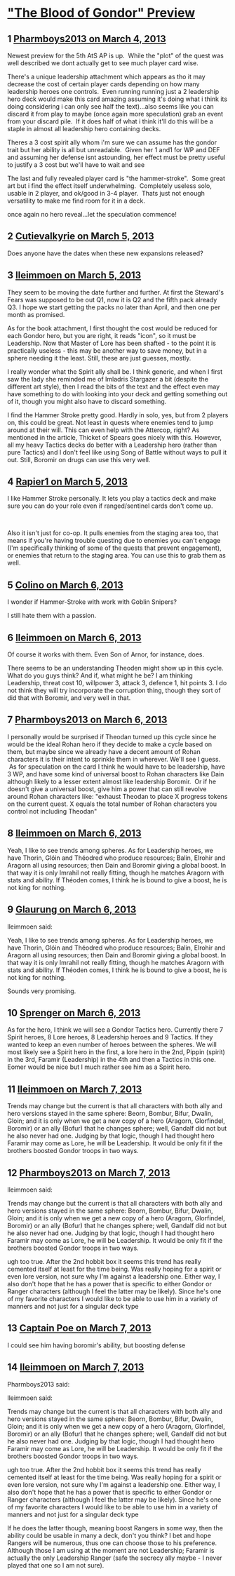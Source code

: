 # [&quot;The Blood of Gondor&quot; Preview](https://community.fantasyflightgames.com/topic/80251-the-blood-of-gondor-preview/)

## 1 [Pharmboys2013 on March 4, 2013](https://community.fantasyflightgames.com/topic/80251-the-blood-of-gondor-preview/?do=findComment&comment=770066)

Newest preview for the 5th AtS AP is up.  While the "plot" of the quest was well described we dont actually get to see much player card wise.  

There's a unique leadership attachment which appears as tho it may decrease the cost of certain player cards depending on how many leadership heroes one controls.  Even running running just a 2 leadership hero deck would make this card amazing assuming it's doing what i think its doing considering i can only see half the text)…also seems like you can discard it from play to maybe (once again more speculation) grab an event from your discard pile.  If it does half of what i think it'll do this will be a staple in almost all leadership hero containing decks.

Theres a 3 cost spirit ally whom i'm sure we can assume has the gondor trait but her ability is all but unreadable.  Given her 1 and1 for WP and DEF and assuming her defense isnt astounding, her effect must be pretty useful to justify a 3 cost but we'll have to wait and see

The last and fully revealed player card is "the hammer-stroke".  Some great art but i find the effect itself underwhelming.  Completely useless solo, usable in 2 player, and ok/good in 3-4 player.  Thats just not enough versatility to make me find room for it in a deck.

once again no hero reveal…let the speculation commence!

## 2 [Cutievalkyrie on March 5, 2013](https://community.fantasyflightgames.com/topic/80251-the-blood-of-gondor-preview/?do=findComment&comment=770126)

Does anyone have the dates when these new expansions released?

## 3 [lleimmoen on March 5, 2013](https://community.fantasyflightgames.com/topic/80251-the-blood-of-gondor-preview/?do=findComment&comment=770133)

They seem to be moving the date further and further. At first the Steward's Fears was supposed to be out Q1, now it is Q2 and the fifth pack already Q3. I hope we start getting the packs no later than April, and then one per month as promised.

As for the book attachment, I first thought the cost would be reduced for each Gondor hero, but you are right, it reads "icon", so it must be Leadership. Now that Master of Lore has been shafted - to the point it is practically useless - this may be another way to save money, but in a sphere needing it the least. Still, these are just guesses, mostly.

I really wonder what the Spirit ally shall be. I think generic, and when I first saw the lady she reminded me of Imladris Stargazer a bit (despite the different art style), then I read the bits of the text and the effect even may have something to do with looking into your deck and getting something out of it, though you might also have to discard something.

I find the Hammer Stroke pretty good. Hardly in solo, yes, but from 2 players on, this could be great. Not least in quests where enemies tend to jump around at their will. This can even help with the Attercop, right? As mentioned in the article, Thicket of Spears goes nicely with this. However, all my heavy Tactics decks do better with a Leadership hero (rather than pure Tactics) and I don't feel like using Song of Battle without ways to pull it out. Still, Boromir on drugs can use this very well.

## 4 [Rapier1 on March 5, 2013](https://community.fantasyflightgames.com/topic/80251-the-blood-of-gondor-preview/?do=findComment&comment=770263)

I like Hammer Stroke personally. It lets you play a tactics deck and make sure you can do your role even if ranged/sentinel cards don't come up.

 

Also it isn't just for co-op. It pulls enemies from the staging area too, that means if you're having trouble questing due to enemies you can't engage (I'm specifically thinking of some of the quests that prevent engagement), or enemies that return to the staging area. You can use this to grab them as well.

## 5 [Colino on March 6, 2013](https://community.fantasyflightgames.com/topic/80251-the-blood-of-gondor-preview/?do=findComment&comment=770572)

I wonder if Hammer-Stroke with work with Goblin Snipers?

I still hate them with a passion.

## 6 [lleimmoen on March 6, 2013](https://community.fantasyflightgames.com/topic/80251-the-blood-of-gondor-preview/?do=findComment&comment=770609)

Of course it works with them. Even Son of Arnor, for instance, does.

There seems to be an understanding Theoden might show up in this cycle. What do you guys think? And if, what might he be? I am thinking Leadership, threat cost 10, willpower 3, attack 3, defence 1, hit points 3. I do not think they will try incorporate the corruption thing, though they sort of did that with Boromir, and very well in that.

## 7 [Pharmboys2013 on March 6, 2013](https://community.fantasyflightgames.com/topic/80251-the-blood-of-gondor-preview/?do=findComment&comment=770619)

I personally would be surprised if Theodan turned up this cycle since he would be the ideal Rohan hero if they decide to make a cycle based on them, but maybe since we already have a decent amount of Rohan characters it is their intent to sprinkle them in wherever. We'll see I guess.  As for speculation on the card I think he would have to be leadership, have 3 WP, and have some kind of universal boost to Rohan characters like Dain although likely to a lesser extent almost like leadership Boromir.  Or if he doesn't give a universal boost, give him a power that can still revolve around Rohan characters like: "exhaust Theodan to place X progress tokens on the current quest. X equals the total number of Rohan characters you control not including Theodan"

## 8 [lleimmoen on March 6, 2013](https://community.fantasyflightgames.com/topic/80251-the-blood-of-gondor-preview/?do=findComment&comment=770728)

Yeah, I like to see trends among spheres. As for Leadership heroes, we have Thorin, Glóin and Théodred who produce resources; Balin, Elrohir and Aragorn all using resources; then Dain and Boromir giving a global boost. In that way it is only Imrahil not really fitting, though he matches Aragorn with stats and ability. If Théoden comes, I think he is bound to give a boost, he is not king for nothing.

## 9 [Glaurung on March 6, 2013](https://community.fantasyflightgames.com/topic/80251-the-blood-of-gondor-preview/?do=findComment&comment=770755)

lleimmoen said:

Yeah, I like to see trends among spheres. As for Leadership heroes, we have Thorin, Glóin and Théodred who produce resources; Balin, Elrohir and Aragorn all using resources; then Dain and Boromir giving a global boost. In that way it is only Imrahil not really fitting, though he matches Aragorn with stats and ability. If Théoden comes, I think he is bound to give a boost, he is not king for nothing.

Sounds very promising.

## 10 [Sprenger on March 6, 2013](https://community.fantasyflightgames.com/topic/80251-the-blood-of-gondor-preview/?do=findComment&comment=770875)

As for the hero, I think we will see a Gondor Tactics hero. Currently there 7 Spirit heroes, 8 Lore heroes, 8 Leadership heroes and 9 Tactics. If they wanted to keep an even number of heroes between the spheres. We will most likely see a Spirit hero in the first, a lore hero in the 2nd, Pippin (spirit) in the 3rd, Faramir (Leadership) in the 4th and then a Tactics in this one. Eomer would be nice but I much rather see him as a Spirit hero.

## 11 [lleimmoen on March 7, 2013](https://community.fantasyflightgames.com/topic/80251-the-blood-of-gondor-preview/?do=findComment&comment=771005)

Trends may change but the current is that all characters with both ally and hero versions stayed in the same sphere: Beorn, Bombur, Bifur, Dwalin, Gloin; and it is only when we get a new copy of a hero (Aragorn, Glorfindel, Boromir) or an ally (Bofur) that he changes sphere; well, Gandalf did not but he also never had one. Judging by that logic, though I had thought hero Faramir may come as Lore, he will be Leadership. It would be only fit if the brothers boosted Gondor troops in two ways.

## 12 [Pharmboys2013 on March 7, 2013](https://community.fantasyflightgames.com/topic/80251-the-blood-of-gondor-preview/?do=findComment&comment=771104)

lleimmoen said:

Trends may change but the current is that all characters with both ally and hero versions stayed in the same sphere: Beorn, Bombur, Bifur, Dwalin, Gloin; and it is only when we get a new copy of a hero (Aragorn, Glorfindel, Boromir) or an ally (Bofur) that he changes sphere; well, Gandalf did not but he also never had one. Judging by that logic, though I had thought hero Faramir may come as Lore, he will be Leadership. It would be only fit if the brothers boosted Gondor troops in two ways.



ugh too true. After the 2nd hobbit box it seems this trend has really cemented itself at least for the time being. Was really hoping for a spirit or even lore version, not sure why I'm against a leadership one. Either way, I also don't hope that he has a power that is specific to either Gondor or Ranger characters (although I feel the latter may be likely). Since he's one of my favorite characters I would like to be able to use him in a variety of manners and not just for a singular deck type

## 13 [Captain Poe on March 7, 2013](https://community.fantasyflightgames.com/topic/80251-the-blood-of-gondor-preview/?do=findComment&comment=771120)

I could see him having boromir's ability, but boosting defense

## 14 [lleimmoen on March 7, 2013](https://community.fantasyflightgames.com/topic/80251-the-blood-of-gondor-preview/?do=findComment&comment=771185)

Pharmboys2013 said:

lleimmoen said:

Trends may change but the current is that all characters with both ally and hero versions stayed in the same sphere: Beorn, Bombur, Bifur, Dwalin, Gloin; and it is only when we get a new copy of a hero (Aragorn, Glorfindel, Boromir) or an ally (Bofur) that he changes sphere; well, Gandalf did not but he also never had one. Judging by that logic, though I had thought hero Faramir may come as Lore, he will be Leadership. It would be only fit if the brothers boosted Gondor troops in two ways.

ugh too true. After the 2nd hobbit box it seems this trend has really cemented itself at least for the time being. Was really hoping for a spirit or even lore version, not sure why I'm against a leadership one. Either way, I also don't hope that he has a power that is specific to either Gondor or Ranger characters (although I feel the latter may be likely). Since he's one of my favorite characters I would like to be able to use him in a variety of manners and not just for a singular deck type



If he does the latter though, meaning boost Rangers in some way, then the ability could be usable in many a deck, don't you think? I bet and hope Rangers will be numerous, thus one can choose those to his preference. Although those I am using at the moment are not Leadership; Faramir is actually the only Leadership Ranger (safe the secrecy ally maybe - I never played that one so I am not sure).

